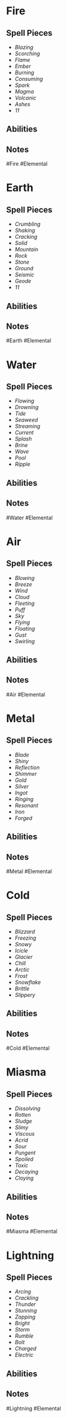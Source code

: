 # Fire
## Spell Pieces
- *Blazing*
- *Scorching*
- *Flame*
- *Ember*
- *Burning*
- *Consuming*
- *Spark*
- *Magma*
- *Volcanic*
- *Ashes*
- *11*

## Abilities


## Notes
#Fire #Elemental 

# Earth
## Spell Pieces
- *Crumbling*
- *Shaking*
- *Cracking*
- *Solid*
- *Mountain*
- *Rock*
- *Stone*
- *Ground*
- *Seismic*
- *Geode*
- *11*

## Abilities


## Notes
#Earth #Elemental 

# Water
## Spell Pieces
- *Flowing*
- *Drowning*
- *Tide*
- *Seaweed*
- *Streaming*
- *Current*
- *Splash*
- *Brine*
- *Wave*
- *Pool*
- *Ripple*

## Abilities


## Notes
#Water #Elemental 

# Air
## Spell Pieces
- *Blowing*
- *Breeze*
- *Wind*
- *Cloud*
- *Fleeting*
- *Puff*
- *Sky*
- *Flying*
- *Floating*
- *Gust*
- *Swirling*

## Abilities


## Notes
#Air #Elemental 

# Metal
## Spell Pieces
- *Blade*
- *Shiny*
- *Reflection*
- *Shimmer*
- *Gold*
- *Silver*
- *Ingot*
- *Ringing*
- *Resonant*
- *Iron*
- *Forged*

## Abilities


## Notes
#Metal #Elemental 

# Cold
## Spell Pieces
- *Blizzard*
- *Freezing*
- *Snowy*
- *Icicle*
- *Glacier*
- *Chill*
- *Arctic*
- *Frost*
- *Snowflake*
- *Brittle*
- *Slippery*

## Abilities


## Notes
#Cold #Elemental 

# Miasma
## Spell Pieces
- *Dissolving*
- *Rotten*
- *Sludge* 
- *Slimy*
- *Viscous*
- *Acrid*
- *Sour*
- *Pungent*
- *Spoiled*
- *Toxic*
- *Decaying*
- *Cloying*

## Abilities


## Notes
#Miasma #Elemental 

# Lightning 
## Spell Pieces
- *Arcing*
- *Crackling*
- *Thunder*
- *Stunning*
- *Zapping*
- *Bright*
- *Storm*
- *Rumble*
- *Bolt*
- *Charged*
- *Electric*

## Abilities


## Notes
#Lightning #Elemental 
